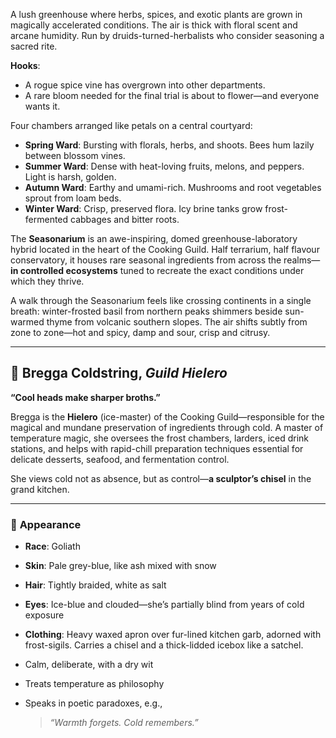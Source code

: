 A lush greenhouse where herbs, spices, and exotic plants are grown in magically accelerated conditions. The air is thick with floral scent and arcane humidity. Run by druids-turned-herbalists who consider seasoning a sacred rite.

**Hooks**:
- A rogue spice vine has overgrown into other departments.
- A rare bloom needed for the final trial is about to flower—and everyone wants it.

Four chambers arranged like petals on a central courtyard:
- **Spring Ward**: Bursting with florals, herbs, and shoots. Bees hum lazily between blossom vines.    
- **Summer Ward**: Dense with heat-loving fruits, melons, and peppers. Light is harsh, golden.
- **Autumn Ward**: Earthy and umami-rich. Mushrooms and root vegetables sprout from loam beds.
- **Winter Ward**: Crisp, preserved flora. Icy brine tanks grow frost-fermented cabbages and bitter roots.

The **Seasonarium** is an awe-inspiring, domed greenhouse-laboratory hybrid located in the heart of the Cooking Guild. Half terrarium, half flavour conservatory, it houses rare seasonal ingredients from across the realms—**in controlled ecosystems** tuned to recreate the exact conditions under which they thrive.

A walk through the Seasonarium feels like crossing continents in a single breath: winter-frosted basil from northern peaks shimmers beside sun-warmed thyme from volcanic southern slopes. The air shifts subtly from zone to zone—hot and spicy, damp and sour, crisp and citrusy.

---

## 🧊 **Bregga Coldstring**, _Guild Hielero_

**“Cool heads make sharper broths.”**

Bregga is the **Hielero** (ice-master) of the Cooking Guild—responsible for the magical and mundane preservation of ingredients through cold. A master of temperature magic, she oversees the frost chambers, larders, iced drink stations, and helps with rapid-chill preparation techniques essential for delicate desserts, seafood, and fermentation control.

She views cold not as absence, but as control—**a sculptor’s chisel** in the grand kitchen.

---

### 👤 **Appearance**

- **Race**: Goliath
- **Skin**: Pale grey-blue, like ash mixed with snow
- **Hair**: Tightly braided, white as salt
- **Eyes**: Ice-blue and clouded—she’s partially blind from years of cold exposure
- **Clothing**: Heavy waxed apron over fur-lined kitchen garb, adorned with frost-sigils. Carries a chisel and a thick-lidded icebox like a satchel.

- Calm, deliberate, with a dry wit
- Treats temperature as philosophy
- Speaks in poetic paradoxes, e.g.,
    > _“Warmth forgets. Cold remembers.”_